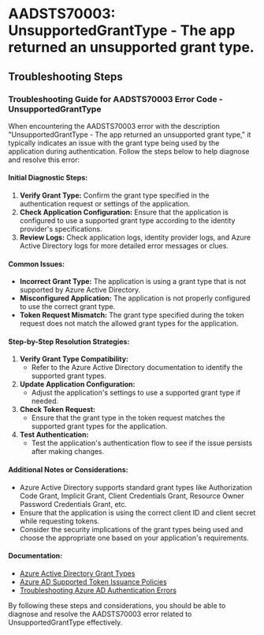 # AADSTS70003: UnsupportedGrantType - The app returned an unsupported grant type.


## Troubleshooting Steps
### Troubleshooting Guide for AADSTS70003 Error Code - UnsupportedGrantType

When encountering the AADSTS70003 error with the description "UnsupportedGrantType - The app returned an unsupported grant type," it typically indicates an issue with the grant type being used by the application during authentication. Follow the steps below to help diagnose and resolve this error:

#### Initial Diagnostic Steps:
1. **Verify Grant Type:** Confirm the grant type specified in the authentication request or settings of the application.
2. **Check Application Configuration:** Ensure that the application is configured to use a supported grant type according to the identity provider's specifications.
3. **Review Logs:** Check application logs, identity provider logs, and Azure Active Directory logs for more detailed error messages or clues.

#### Common Issues:
- **Incorrect Grant Type:** The application is using a grant type that is not supported by Azure Active Directory.
- **Misconfigured Application:** The application is not properly configured to use the correct grant type.
- **Token Request Mismatch:** The grant type specified during the token request does not match the allowed grant types for the application.

#### Step-by-Step Resolution Strategies:
1. **Verify Grant Type Compatibility:**
   - Refer to the Azure Active Directory documentation to identify the supported grant types.
2. **Update Application Configuration:**
   - Adjust the application's settings to use a supported grant type if needed.
3. **Check Token Request:**
   - Ensure that the grant type in the token request matches the supported grant types for the application.
4. **Test Authentication:**
   - Test the application's authentication flow to see if the issue persists after making changes.

#### Additional Notes or Considerations:
- Azure Active Directory supports standard grant types like Authorization Code Grant, Implicit Grant, Client Credentials Grant, Resource Owner Password Credentials Grant, etc.
- Ensure that the application is using the correct client ID and client secret while requesting tokens.
- Consider the security implications of the grant types being used and choose the appropriate one based on your application's requirements.

#### Documentation:
- [Azure Active Directory Grant Types](https://docs.microsoft.com/en-us/azure/active-directory/develop/v2-oauth2-implicit-grant-flow)
- [Azure AD Supported Token Issuance Policies](https://docs.microsoft.com/en-us/azure/active-directory/develop/active-directory-configurable-token-lifetimes)
- [Troubleshooting Azure AD Authentication Errors](https://docs.microsoft.com/en-us/troubleshoot/azure/active-directory/error-codes-authentication-endpoint)

By following these steps and considerations, you should be able to diagnose and resolve the AADSTS70003 error related to UnsupportedGrantType effectively.